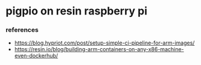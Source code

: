 pigpio on resin raspberry pi
===



### references
- https://blog.hypriot.com/post/setup-simple-ci-pipeline-for-arm-images/
- https://resin.io/blog/building-arm-containers-on-any-x86-machine-even-dockerhub/
